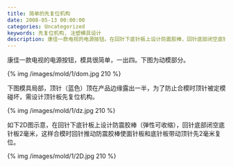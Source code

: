 ```yaml
---
title: 简单的先复位机构
date: 2008-05-13 00:00:00
categories: Uncategorized
keywords: 先复位机构, 注塑模具设计
description: 康佳一款电视的电源按钮。在回针下底针板上设计防震胶棒，回针底部闭空底针板，这样合模时回针推动防震胶棒使面针板和底针板带动顶针先复位
---
```


康佳一款电视的电源按钮，模具很简单，一出四。下图为动模部分。

{% img /images/mold/1/dom.jpg 210 %}

下图模具局部，顶针（蓝色）顶在产品边缘露出一半，为了防止合模时顶针被定模碰坏，需设计顶针板先复位机构。

{% img /images/mold/1/dz.jpg 210 %}

如下2D图示意，在回针下底针板上设计防震胶棒（弹性可收缩），回针底部闭空底针板2毫米，这样合模时回针推动防震胶棒使面针板和底针板带动顶针先2毫米复位。

{% img /images/mold/1/2D.jpg 210 %}
